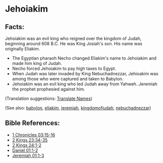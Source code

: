 # Jehoiakim #

## Facts: ##

Jehoiakim was an evil king who reigned over the kingdom of Judah, beginning around 608 B.C. He was King Josiah's son. His name was originally Eliakim.

* The Egyptian pharaoh Necho changed Eliakim's name to Jehoiakim and made him king of Judah.
* Necho forced Jehoiakim to pay high taxes to Egypt.
* When Judah was later invaded by King Nebuchadnezzar, Jehioakim was among those who were captured and taken to Babylon.
* Jehoiakim was an evil king who led Judah away from Yahweh. Jeremiah the prophet prophesied against him.

(Translation suggestions: [Translate Names](https://git.door43.org/Door43/en-ta-translate-vol1/src/master/content/translate_names.md))

(See also: [babylon](../other/babylon.md), [eliakim](../other/eliakim.md), [jeremiah](../other/jeremiah.md), [kingdomofjudah](../other/kingdomofjudah.md), [nebuchadnezzar](../other/nebuchadnezzar.md))

## Bible References: ##

* [1 Chronicles 03:15-16](https://door43.org/en/bible/notes/1ch/03/15)
* [2 Kings 23:34-35](https://door43.org/en/bible/notes/2ki/23/34)
* [2 Kings 24:1-2](https://door43.org/en/bible/notes/2ki/24/01)
* [Daniel 01:1-2](https://door43.org/en/bible/notes/dan/01/01)
* [Jeremiah 01:1-3](https://door43.org/en/bible/notes/jer/01/01)

